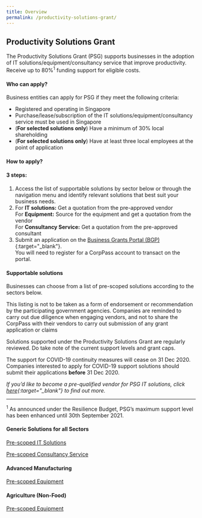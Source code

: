 ```yaml
---
title: Overview
permalink: /productivity-solutions-grant/
---
```


## Productivity Solutions Grant

The Productivity Solutions Grant (PSG) supports businesses in the adoption of IT solutions/equipment/consultancy service that improve productivity. Receive up to 80%<sup>1</sup> funding support for eligible costs.

#### Who can apply?

Business entities can apply for PSG if they meet the following criteria:

* Registered and operating in Singapore
* Purchase/lease/subscription of the IT solutions/equipment/consultancy service must be used in Singapore
* (**For selected solutions only**) Have a minimum of 30% local shareholding
* (**For selected solutions only**) Have at least three local employees at the point of application

#### How to apply?

#### 3 steps:
1.	Access the list of supportable solutions by sector below or through the navigation menu and identify relevant solutions that best suit your business needs. 
2.	For **IT solutions:** Get a quotation from the pre-approved vendor
<br>For **Equipment:** Source for the equipment and get a quotation from the vendor
<br> For **Consultancy Service:** Get a quotation from the pre-approved consultant
3.	Submit an application on the [Business Grants Portal (BGP)](https://www.businessgrants.gov.sg/){:target="_blank"}.
<br>You will need to register for a CorpPass account to transact on the portal.

#### Supportable solutions

Businesses can choose from a list of pre-scoped solutions according to the sectors below.

This listing is not to be taken as a form of endorsement or recommendation by the participating government agencies. Companies are reminded to carry out due diligence when engaging vendors, and not to share the CorpPass with their vendors to carry out submission of any grant application or claims

Solutions supported under the Productivity Solutions Grant are regularly reviewed. Do take note of the current support levels and grant caps.

The support for COVID-19 continuity measures will cease on 31 Dec 2020. Companies interested to apply for COVID-19 support solutions should submit their applications **before** 31 Dec 2020.

*If you’d like to become a pre-qualified vendor for PSG IT solutions, click [here](https://www.imda.gov.sg/icmvendors){:target="_blank"} to find out more.*

***

<sup>1</sup> As announced under the Resilience Budget, PSG’s maximum support level has been enhanced until 30th September 2021. 

#### Generic Solutions for all Sectors

[Pre-scoped IT Solutions](/productivity-solutions-grant/ITSolution/retail/)

[Pre-scoped Consultancy Service](/productivity-solutions-grant/ITSolution/retail/)

#### Advanced Manufacturing

[Pre-scoped Equipment](/productivity-solutions-grant/ITSolution/retail/)

#### Agriculture (Non-Food)

[Pre-scoped Equipment](/productivity-solutions-grant/ITSolution/retail/)